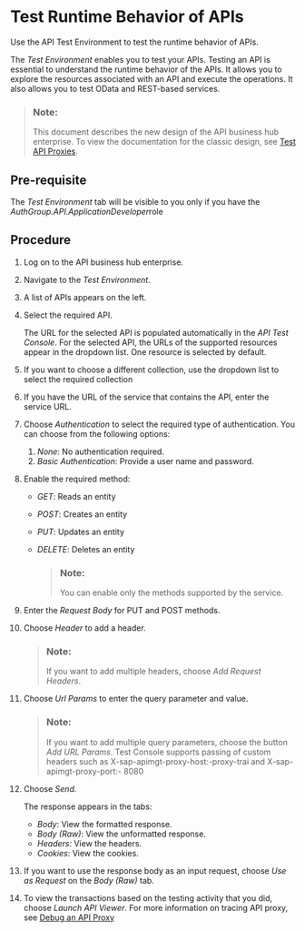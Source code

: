 <!-- loio15c7d528449c4636abc2a1120f5ab8e9 -->

# Test Runtime Behavior of APIs

Use the API Test Environment to test the runtime behavior of APIs.

The *Test Environment* enables you to test your APIs. Testing an API is essential to understand the runtime behavior of the APIs. It allows you to explore the resources associated with an API and execute the operations. It also allows you to test OData and REST-based services.

> ### Note:  
> This document describes the new design of the API business hub enterprise. To view the documentation for the classic design, see [Test API Proxies](test-api-proxies-3ba6151.md).



<a name="loio15c7d528449c4636abc2a1120f5ab8e9__section_yt3_f4f_tvb"/>

## Pre-requisite

The *Test Environment* tab will be visible to you only if you have the *AuthGroup.API.ApplicationDeveloper*role



<a name="loio15c7d528449c4636abc2a1120f5ab8e9__section_bpw_tzh_dvb"/>

## Procedure

1.  Log on to the API business hub enterprise.

2.  Navigate to the *Test Environment*.

3.  A list of APIs appears on the left.
4.  Select the required API.

    The URL for the selected API is populated automatically in the *API Test Console*. For the selected API, the URLs of the supported resources appear in the dropdown list. One resource is selected by default.

5.  If you want to choose a different collection, use the dropdown list to select the required collection
6.  If you have the URL of the service that contains the API, enter the service URL.
7.  Choose *Authentication* to select the required type of authentication. You can choose from the following options:
    1.  *None*: No authentication required.
    2.  *Basic Authentication*: Provide a user name and password.

8.  Enable the required method:
    -   *GET*: Reads an entity
    -   *POST*: Creates an entity
    -   *PUT*: Updates an entity
    -   *DELETE*: Deletes an entity

        > ### Note:  
        > You can enable only the methods supported by the service.


9.  Enter the *Request Body* for PUT and POST methods.
10. Choose *Header* to add a header.

    > ### Note:  
    > If you want to add multiple headers, choose *Add Request Headers*.

11. Choose *Url Params* to enter the query parameter and value.

    > ### Note:  
    > If you want to add multiple query parameters, choose the button *Add URL Params*. Test Console supports passing of custom headers such as X-sap-apimgt-proxy-host:-proxy-trai and X-sap-apimgt-proxy-port:- 8080

12. Choose *Send.* 

    The response appears in the tabs:

    -   *Body*: View the formatted response.
    -   *Body \(Raw\)*: View the unformatted response.
    -   *Headers*: View the headers.
    -   *Cookies*: View the cookies.

13. If you want to use the response body as an input request, choose *Use as Request* on the *Body \(Raw\)* tab.
14. To view the transactions based on the testing activity that you did, choose *Launch API Viewer*. For more information on tracing API proxy, see [Debug an API Proxy](debug-an-api-proxy-fb2c7aa.md)

